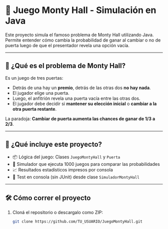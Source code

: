 # 🎲 Juego Monty Hall - Simulación en Java

Este proyecto simula el famoso problema de Monty Hall utilizando Java. Permite entender cómo cambia la probabilidad de ganar al cambiar o no de puerta luego de que el presentador revela una opción vacía.

---

## 📌 ¿Qué es el problema de Monty Hall?

Es un juego de tres puertas:  
- Detrás de una hay un **premio**, detrás de las otras dos **no hay nada**.  
- El jugador elige una puerta.  
- Luego, el anfitrión revela una puerta vacía entre las otras dos.  
- El jugador debe decidir si **mantener su elección inicial** o **cambiar a la otra puerta restante**.  

La paradoja: **Cambiar de puerta aumenta las chances de ganar de 1/3 a 2/3**.

---

## 🧠 ¿Qué incluye este proyecto?

- 📦 Lógica del juego: Clases `JuegoMontyHall` y `Puerta`
- 🔁 Simulador que ejecuta 1000 juegos para comparar las probabilidades
- 📈 Resultados estadísticos impresos por consola
- 🧪 Test en consola (sin JUnit) desde clase `SimuladorMontyHall`

---

## 🛠️ Cómo correr el proyecto

1. Cloná el repositorio o descargalo como ZIP:
   ```bash
   git clone https://github.com/TU_USUARIO/JuegoMontyHall.git
